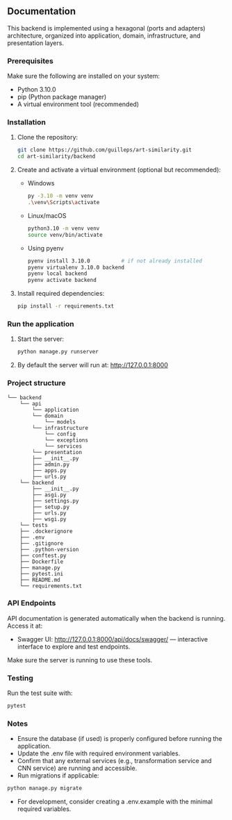 ## Documentation

This backend is implemented using a hexagonal (ports and adapters) architecture, organized into application, domain, infrastructure, and presentation layers.

### Prerequisites
Make sure the following are installed on your system:
- Python 3.10.0
- pip (Python package manager)
- A virtual environment tool (recommended)

### Installation
1. Clone the repository:
    ```bash
    git clone https://github.com/guilleps/art-similarity.git
    cd art-similarity/backend
    ```

2. Create and activate a virtual environment (optional but recommended):

    - Windows
      ```bash
      py -3.10 -m venv venv
      .\venv\Scripts\activate
      ```

    - Linux/macOS
      ```bash
      python3.10 -m venv venv
      source venv/bin/activate
      ```

    - Using pyenv
      ```bash
      pyenv install 3.10.0          # if not already installed
      pyenv virtualenv 3.10.0 backend
      pyenv local backend
      pyenv activate backend
      ```

3. Install required dependencies:
    ```bash
    pip install -r requirements.txt
    ```

### Run the application
1. Start the server:
    ```bash
    python manage.py runserver
    ```

2. By default the server will run at: http://127.0.0.1:8000

### Project structure
```
└── backend
    └── api
        └── application
        └── domain
            └── models
        └── infrastructure
            └── config
            └── exceptions
            └── services
        └── presentation
        ├── __init__.py
        ├── admin.py
        ├── apps.py
        ├── urls.py
    └── backend
        ├── __init__.py
        ├── asgi.py
        ├── settings.py
        ├── setup.py
        ├── urls.py
        ├── wsgi.py
    └── tests
    ├── .dockerignore
    ├── .env
    ├── .gitignore
    ├── .python-version
    ├── conftest.py
    ├── Dockerfile
    ├── manage.py
    ├── pytest.ini
    ├── README.md
    └── requirements.txt
```

### API Endpoints
API documentation is generated automatically when the backend is running. Access it at:

- Swagger UI: http://127.0.0.1:8000/api/docs/swagger/ — interactive interface to explore and test endpoints.

Make sure the server is running to use these tools.

### Testing
Run the test suite with:
```bash
pytest
```

### Notes
- Ensure the database (if used) is properly configured before running the application.
- Update the .env file with required environment variables.
- Confirm that any external services (e.g., transformation service and CNN service) are running and accessible.
- Run migrations if applicable:
```bash
python manage.py migrate
```
- For development, consider creating a .env.example with the minimal required variables.
